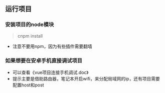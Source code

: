 ## 运行项目
### 安装项目的node模块
> cnpm install 
- 注意不要用npm，因为有些插件需要翻墙

### 如果想要在安卓手机直接调试项目
- 可以查看《vue项目连接手机调试.doc》
- 提示主要是借助路由器，笔记本开启wifi，来分配局域网的ip，还有项目需要配置host和post


